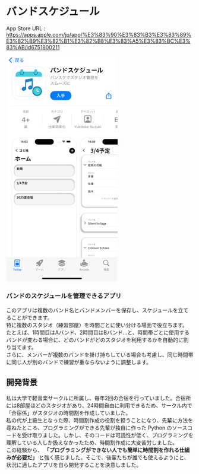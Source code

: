 # バンドスケジュール
App Store URL : https://apps.apple.com/jp/app/%E3%83%90%E3%83%B3%E3%83%89%E3%82%B9%E3%82%B1%E3%82%B8%E3%83%A5%E3%83%BC%E3%83%AB/id6751800211

<img src="./images/app_store_image.jpeg" alt="App Store Image" width="300">

### バンドのスケジュールを管理できるアプリ

このアプリは複数のバンド名とバンドメンバーを保存し、スケジュールを立てることができます。  
特に複数のスタジオ（練習部屋）を時間ごとに使い分ける場面で役立ちます。
たとえば、1時間目はAバンド、2時間目はBバンド…と、時間帯ごとに使用するバンドが変わる場合に、どのバンドがどのスタジオを利用するかを自動的に割り当てます。  
さらに、メンバーが複数のバンドを掛け持ちしている場合も考慮し、同じ時間帯に同じ人が別のバンドで練習が重ならないように調整します。
## 開発背景
私は大学で軽音楽サークルに所属し、毎年2回の合宿を行っていました。合宿所には8部屋ほどのスタジオがあり、24時間自由に利用できるため、サークル内で「合宿係」がスタジオの時間割を作成していました。  
私の代が上級生となった際、時間割作成の役割を担うことになり、先輩に方法を尋ねたところ、プログラミングができる先輩が独自に作った Python のソースコードを受け取りました。しかし、そのコードは可読性が低く、プログラミングを理解している人しか扱えなかったため、時間割作成に大変苦労しました。  
この経験から、
**「プログラミングができない人でも簡単に時間割を作れる仕組みが必要だ」**
と強く感じました。そこで、後輩たちが誰でも使えるようにと、状況に適したアプリを自ら開発することを決意しました。